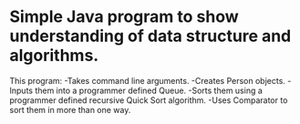 # Simple Java program to show understanding of data structure and algorithms.

This program:
-Takes command line arguments.
-Creates Person objects.
-Inputs them into a programmer defined Queue.
-Sorts them using a programmer defined recursive Quick Sort algorithm.
-Uses Comparator to sort them in more than one way.
